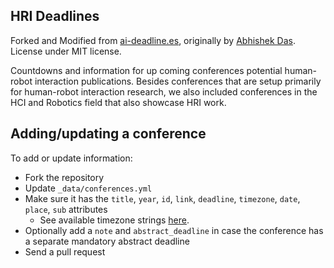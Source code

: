 ## HRI Deadlines
Forked and Modified from [ai-deadline.es][1], originally by [Abhishek Das][2].
License under MIT license.

Countdowns and information for up coming conferences potential human-robot interaction publications. Besides conferences that are setup primarily for human-robot interaction research, we also included conferences in the HCI and Robotics field that also showcase HRI work.


## Adding/updating a conference

To add or update information:
- Fork the repository
- Update `_data/conferences.yml`
- Make sure it has the `title`, `year`, `id`, `link`, `deadline`, `timezone`, `date`, `place`, `sub` attributes
    + See available timezone strings [here](https://momentjs.com/timezone/).
- Optionally add a `note` and `abstract_deadline` in case the conference has a separate mandatory abstract deadline
- Send a pull request



[1]: http://aideadlin.es/
[2]: https://abhishekdas.com/